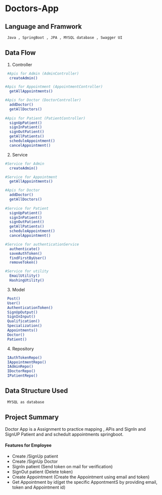 # Doctors-App
## Language and Framwork 

```bash
 Java , SpringBoot , JPA , MYSQL database , Swagger UI
```

## Data Flow

 1. Controller 

```bash
 #Apis for Admin (AdminController)
  createAdmin()

#Apis for Appointment (AppointmentController)
  getAllAppointments()

#Apis for Doctor (DoctorController)
  addDoctor()
  getAllDoctors()
   
#Apis for Patient (PatientController)
  signUpPatient()
  signInPatient()
  signOutPatient()
  getAllPatients()
  scheduleAppointment()
  cancelAppointment()
```
2. Service 

```bash
#Service for Admin 
  createAdmin()

#Service for Appointment 
  getAllAppointments()

#Apis for Doctor 
  addDoctor()
  getAllDoctors()
   
#Service for Patient 
  signUpPatient()
  signInPatient()
  signOutPatient()
  getAllPatients()
  scheduleAppointment()
  cancelAppointment()

#Service for authenticationService
  authenticate()
  saveAuthToken()
  findFirstByUser()
  removeToken()

#Service for utility
  EmailUtility()
  HashingUtility()
```

3. Model

```bash
 Post()
 User()
 AuthenticationToken()
 SignUpOutput()
 SignInInput()
 Qualification()
 Specialization()
 Appointments()
 Doctor()
 Patient()

```
4. Repository

```bash
 IAuthTokenRepo()
 IAppointmentRepo()
 IAdminRepo()
 IDoctorRepo()
 IPatientRepo()
```

## Data Structure Used

```bash
 MYSQL as database
```

## Project Summary

Doctor App is a Assignment to practice mapping , APis and SignIn and SignUP Patient and and schedult appointments springboot.
 
  #### Features for Employee

- Create /SignUp patient
- Create /SignUp Doctor
- SignIn patient (Send token on mail for verification)
- SignOut patient (Delete token)
- Create Appointment (Create the Appointment using email and token)
- Get Appointment by id(get the specific AppontmentS by providing email, token and Appointment id)




